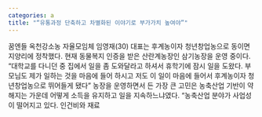 ```yaml
---
categories: a
title: "“유통과정 단축하고 차별화된 이야기로 부가가치 높여야”"
---
```

꿈엔들 옥천강소농 자율모임체 임영재(30) 대표는 후계농이자 청년창업농으로 동이면 지양리에 정착했다. 현재 동물복지 인증을 받은 산란계농장인 삼기농장을 운영 중이다. “대학교를 다니던 중 집에서 일을 좀 도와달라고 하셔서 휴학기에 잠시 일을 도왔다. 부모님도 제가 일하는 것을 마음에 들어 하시고 저도 이 일이 마음에 들어서 후계농이자 청년창업농으로 뛰어들게 됐다” 농장을 운영하면서 든 가장 큰 고민은 농축산업 기반이 약해지는 가운데 어떻게 소득을 유지하고 일을 지속하느냐였다. “농축산업 분야가 사업성이 떨어지고 있다. 인건비와 재료